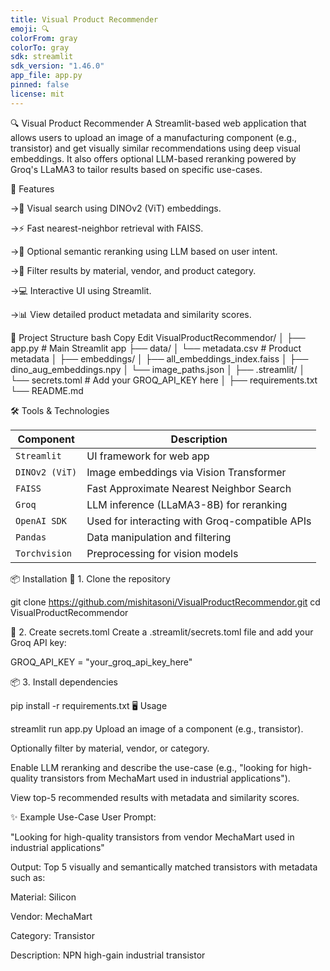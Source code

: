 ```yaml
---
title: Visual Product Recommender
emoji: 🔍
colorFrom: gray
colorTo: gray
sdk: streamlit
sdk_version: "1.46.0"
app_file: app.py
pinned: false
license: mit
---
```



🔍 Visual Product Recommender
A Streamlit-based web application that allows users to upload an image of a manufacturing component (e.g., transistor) and get visually similar recommendations using deep visual embeddings. It also offers optional LLM-based reranking powered by Groq's LLaMA3 to tailor results based on specific use-cases.

🚀 Features

->🔎 Visual search using DINOv2 (ViT) embeddings.

->⚡ Fast nearest-neighbor retrieval with FAISS.

->🧠 Optional semantic reranking using LLM based on user intent.

->🧵 Filter results by material, vendor, and product category.

->💻 Interactive UI using Streamlit.

->📊 View detailed product metadata and similarity scores.

📁 Project Structure
bash
Copy
Edit
VisualProductRecommendor/
│
├── app.py                     # Main Streamlit app
├── data/
│   └── metadata.csv           # Product metadata
│
├── embeddings/
│   ├── all_embeddings_index.faiss
│   ├── dino_aug_embeddings.npy
│   └── image_paths.json
│
├── .streamlit/
│   └── secrets.toml           # Add your GROQ_API_KEY here
│
├── requirements.txt
└── README.md


🛠️ Tools & Technologies

| Component      | Description                                    |
| -------------- | ---------------------------------------------- |
| `Streamlit`    | UI framework for web app                       |
| `DINOv2 (ViT)` | Image embeddings via Vision Transformer        |
| `FAISS`        | Fast Approximate Nearest Neighbor Search       |
| `Groq`         | LLM inference (LLaMA3-8B) for reranking        |
| `OpenAI SDK`   | Used for interacting with Groq-compatible APIs |
| `Pandas`       | Data manipulation and filtering                |
| `Torchvision`  | Preprocessing for vision models                |

📦 Installation
🔧 1. Clone the repository

git clone https://github.com/mishitasoni/VisualProductRecommendor.git
cd VisualProductRecommendor

📄 2. Create secrets.toml
Create a .streamlit/secrets.toml file and add your Groq API key:

GROQ_API_KEY = "your_groq_api_key_here"

📦 3. Install dependencies

pip install -r requirements.txt
🖥️ Usage

streamlit run app.py
Upload an image of a component (e.g., transistor).

Optionally filter by material, vendor, or category.

Enable LLM reranking and describe the use-case (e.g., "looking for high-quality transistors from MechaMart used in industrial applications").

View top-5 recommended results with metadata and similarity scores.

✨ Example Use-Case
User Prompt:

"Looking for high-quality transistors from vendor MechaMart used in industrial applications"

Output:
Top 5 visually and semantically matched transistors with metadata such as:

Material: Silicon

Vendor: MechaMart

Category: Transistor

Description: NPN high-gain industrial transistor




